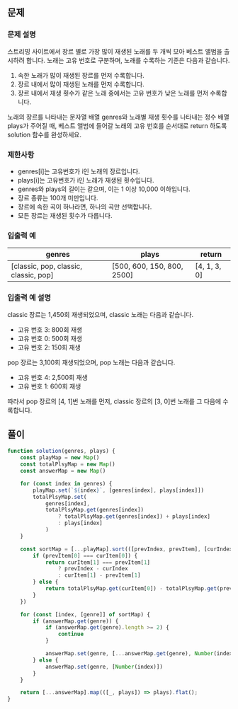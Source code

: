 ## 문제

### 문제 설명

스트리밍 사이트에서 장르 별로 가장 많이 재생된 노래를 두 개씩 모아 베스트 앨범을 출시하려 합니다. 노래는 고유 번호로 구분하며, 노래를 수록하는 기준은 다음과 같습니다.

1. 속한 노래가 많이 재생된 장르를 먼저 수록합니다.
2. 장르 내에서 많이 재생된 노래를 먼저 수록합니다.
3. 장르 내에서 재생 횟수가 같은 노래 중에서는 고유 번호가 낮은 노래를 먼저 수록합니다.

노래의 장르를 나타내는 문자열 배열 genres와 노래별 재생 횟수를 나타내는 정수 배열 plays가 주어질 때, 베스트 앨범에 들어갈 노래의 고유 번호를 순서대로 return 하도록 solution 함수를 완성하세요.

### 제한사항

- genres[i]는 고유번호가 i인 노래의 장르입니다.
- plays[i]는 고유번호가 i인 노래가 재생된 횟수입니다.
- genres와 plays의 길이는 같으며, 이는 1 이상 10,000 이하입니다.
- 장르 종류는 100개 미만입니다.
- 장르에 속한 곡이 하나라면, 하나의 곡만 선택합니다.
- 모든 장르는 재생된 횟수가 다릅니다.

### 입출력 예

| genres | plays | return |
| ------ | ----- | ------ |
| [classic, pop, classic, classic, pop] | [500, 600, 150, 800, 2500] | [4, 1, 3, 0] |

### 입출력 예 설명

classic 장르는 1,450회 재생되었으며, classic 노래는 다음과 같습니다.

- 고유 번호 3: 800회 재생
- 고유 번호 0: 500회 재생
- 고유 번호 2: 150회 재생

pop 장르는 3,100회 재생되었으며, pop 노래는 다음과 같습니다.

- 고유 번호 4: 2,500회 재생
- 고유 번호 1: 600회 재생

따라서 pop 장르의 [4, 1]번 노래를 먼저, classic 장르의 [3, 0]번 노래를 그 다음에 수록합니다.

## 풀이

```javascript
function solution(genres, plays) {
    const playMap = new Map()
    const totalPlsyMap = new Map()
    const answerMap = new Map()

    for (const index in genres) {
        playMap.set(`${index}`, [genres[index], plays[index]])
        totalPlsyMap.set(
            genres[index],
            totalPlsyMap.get(genres[index])
                ? totalPlsyMap.get(genres[index]) + plays[index]
                : plays[index]
            )
    }

    const sortMap = [...playMap].sort(([prevIndex, prevItem], [curIndex, curItem]) => {
        if (prevItem[0] === curItem[0]) {
            return curItem[1] === prevItem[1]
                ? prevIndex - curIndex
                : curItem[1] - prevItem[1]
        } else {
            return totalPlsyMap.get(curItem[0]) - totalPlsyMap.get(prevItem[0])
        }
    })

    for (const [index, [genre]] of sortMap) {
        if (answerMap.get(genre)) {
            if (answerMap.get(genre).length >= 2) {
                continue
            }

            answerMap.set(genre, [...answerMap.get(genre), Number(index)])
        } else {
            answerMap.set(genre, [Number(index)])
        }
    }

    return [...answerMap].map(([_, plays]) => plays).flat();
}
```

